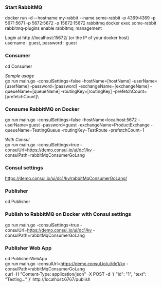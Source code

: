 ### Start RabbitMQ ###
docker run -d --hostname my-rabbit --name some-rabbit -p 4369:4369 -p 5671:5671 -p 5672:5672 -p 15672:15672 rabbitmq
docker exec some-rabbit rabbitmq-plugins enable rabbitmq_management

Login at http://localhost:15672/ (or the IP of your docker host)  
username : guest, password : guest

### Consumer ###
cd Consumer

*Sample usage*  
go run main.go -consulSettings=false -hostName=[hostName] -userName=[userName] -password=[password] -exchangeName=[exchangeName] -queueName=[queueName] -routingKey=[routingKey] -prefetchCount=[prefetchCount]\

### Consume RabbitMQ on Docker ###
go run main.go -consulSettings=false -hostName=localhost:5672 -userName=guest -password=guest -exchangeName=ProductExchange -queueName=TestingQueue -routingKey=TestRoute -prefetchCount=1  

*With Consul*  
go run main.go -consulSettings=true -consulUrl=https://demo.consul.io/ui/dc1/kv -consulPath=rabbitMqConsumerGoLang  

### Consul settings ###
https://demo.consul.io/ui/dc1/kv/rabbitMqConsumerGoLang/

### Publisher ###
cd Publisher  

### Publish to RabbitMQ on Docker with Consul settings ###  
go run main.go -consulSettings=true -consulUrl=https://demo.consul.io/ui/dc1/kv -consulPath=rabbitMqConsumerGoLang

### Publisher Web App ###  
cd PublisherWebApp  
go run main.go -consulUrl=https://demo.consul.io/ui/dc1/kv -consulPath=rabbitMqConsumerGoLang  
curl -H "Content-Type: application/json" -X POST -d '{ "id": "1", "text": "Testing..." }' http://localhost:6767/publish  